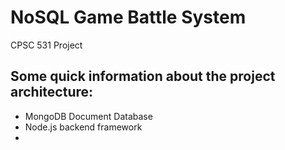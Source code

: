 # NoSQL Game Battle System
 CPSC 531 Project
 
 Some quick information about the project architecture:
 ------------------------------------------------------
 - MongoDB Document Database
 - Node.js backend framework
 - 
